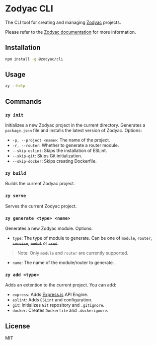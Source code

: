 # Zodyac CLI
The CLI tool for creating and managing [Zodyac](https://zodyac.dev) projects.

Please refer to the [Zodyac documentation](https://zodyac.dev) for more information.

## Installation
```bash
npm install -g @zodyac/cli
```
## Usage
```bash
zy --help
```
## Commands
### `zy init`

Initializes a new Zodyac project in the current directory.
Generates a `package.json` file and installs the latest version of Zodyac.
Options:
- `-p, --project <name>`: The name of the project.
- `-r, --router`: Whether to generate a router module.
- `--skip-eslint`: Skips the installation of ESLint.
- `--skip-git`: Skips Git initialization.
- `--skip-docker`: Skips creating Dockerfile.

### `zy build`
Builds the current Zodyac project.

### `zy serve`
Serves the current Zodyac project.

### `zy generate <type> <name>`
Generates a new Zodyac module.
Options:
- `type`: The type of module to generate. Can be one of `module`, `router`, ~~`service`~~, ~~`model`~~ or ~~`crud`~~.
> Note: Only `module` and `router` are currently supported.
- `name`: The name of the module/router to generate.

### `zy add <type>`
Adds an extention to the current project. You can add:
- `express`: Adds [Express.js](https://expressjs.com/) API Engine.
- `eslint`: Adds `ESLint` and configuration.
- `git`: Initializes `Git` repository and `.gitignore`.
- `docker`: Creates `Dockerfile` and `.dockerignore`.


## License
MIT
